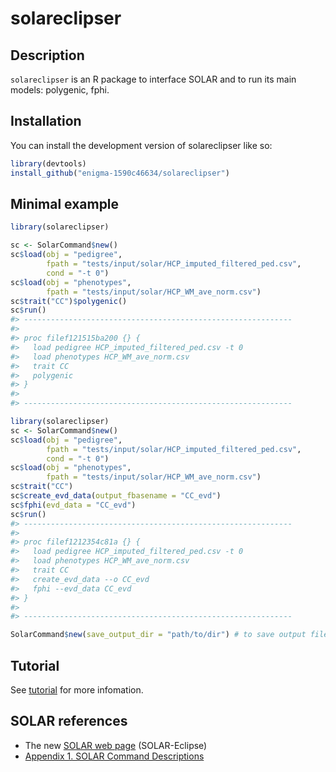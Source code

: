 
<!-- README.md is generated from README.Rmd. Please edit that file -->

# solareclipser

<!-- badges: start -->

<!-- badges: end -->

## Description

`solareclipser` is an R package to interface SOLAR and to run its main
models: polygenic, fphi.

## Installation

You can install the development version of solareclipser like so:

``` r
library(devtools)
install_github("enigma-1590c46634/solareclipser")
```

## Minimal example

``` r
library(solareclipser)

sc <- SolarCommand$new()
sc$load(obj = "pedigree",
        fpath = "tests/input/solar/HCP_imputed_filtered_ped.csv",
        cond = "-t 0")
sc$load(obj = "phenotypes",
        fpath = "tests/input/solar/HCP_WM_ave_norm.csv")
sc$trait("CC")$polygenic()
sc$run()
#> ------------------------------------------------------------
#> 
#> proc filef121515ba200 {} {
#>   load pedigree HCP_imputed_filtered_ped.csv -t 0
#>   load phenotypes HCP_WM_ave_norm.csv
#>   trait CC
#>   polygenic
#> }
#> 
#> ------------------------------------------------------------
```

``` r
library(solareclipser)
sc <- SolarCommand$new()
sc$load(obj = "pedigree",
        fpath = "tests/input/solar/HCP_imputed_filtered_ped.csv",
        cond = "-t 0")
sc$load(obj = "phenotypes",
        fpath = "tests/input/solar/HCP_WM_ave_norm.csv")
sc$trait("CC")
sc$create_evd_data(output_fbasename = "CC_evd")
sc$fphi(evd_data = "CC_evd")
sc$run()
#> ------------------------------------------------------------
#> 
#> proc filef1212354c81a {} {
#>   load pedigree HCP_imputed_filtered_ped.csv -t 0
#>   load phenotypes HCP_WM_ave_norm.csv
#>   trait CC
#>   create_evd_data --o CC_evd
#>   fphi --evd_data CC_evd
#> }
#> 
#> ------------------------------------------------------------
```

``` r
SolarCommand$new(save_output_dir = "path/to/dir") # to save output files
```

## Tutorial

See [tutorial](inst/doc/tutorial.md) for more infomation.

## SOLAR references

  - The new [SOLAR web page](https://solar-eclipse-genetics.org/)
    (SOLAR-Eclipse)
  - [Appendix 1. SOLAR Command
    Descriptions](http://helix.nih.gov/Documentation/solar-6.6.2-doc/91.appendix_1_text.html)
